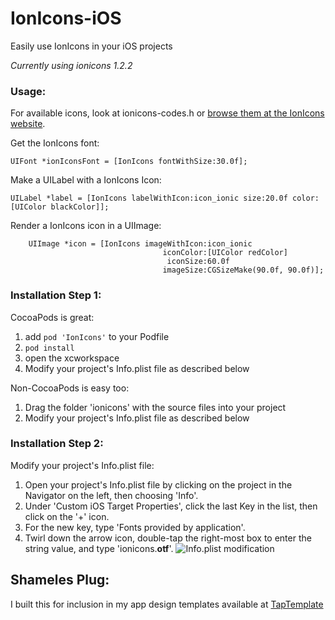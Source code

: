 # IonIcons-iOS
Easily use IonIcons in your iOS projects

*Currently using ionicons 1.2.2*  

### Usage:

For available icons, look at ionicons-codes.h or [browse them at the IonIcons website](http://ionicons.com).

Get the IonIcons font:

    UIFont *ionIconsFont = [IonIcons fontWithSize:30.0f];

Make a UILabel with a IonIcons Icon:

    UILabel *label = [IonIcons labelWithIcon:icon_ionic size:20.0f color:[UIColor blackColor]];

Render a IonIcons icon in a UIImage:

        UIImage *icon = [IonIcons imageWithIcon:icon_ionic
                                      iconColor:[UIColor redColor] 
                                       iconSize:60.0f 
                                      imageSize:CGSizeMake(90.0f, 90.0f)];


### Installation Step 1:

CocoaPods is great:

1. add `pod 'IonIcons'` to your Podfile
2. `pod install`
3. open the xcworkspace
4. Modify your project's Info.plist file as described below

Non-CocoaPods is easy too:

1. Drag the folder 'ionicons' with the source files into your project
2. Modify your project's Info.plist file as described below

### Installation Step 2:

Modify your project's Info.plist file:

1. Open your project's Info.plist file by clicking on the project in the Navigator on the left, then choosing 'Info'.
2. Under 'Custom iOS Target Properties', click the last Key in the list, then click on the '+' icon.
3. For the new key, type 'Fonts provided by application'.
4. Twirl down the arrow icon, double-tap the right-most box to enter the string value, and type 'ionicons.**otf**'.
![Info.plist modification]()

## Shameles Plug:
I built this for inclusion in my app design templates available at [TapTemplate](http://www.taptemplate.com)
